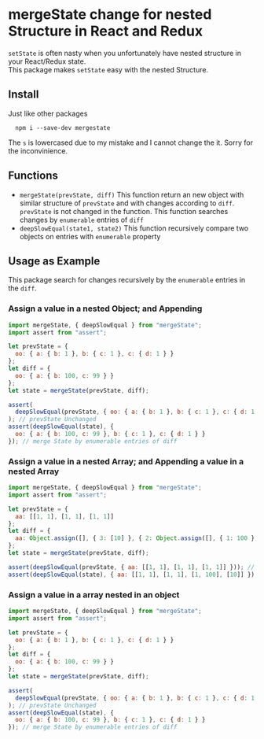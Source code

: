 # mergeState change for nested Structure in React and Redux
`setState` is often nasty when you unfortunately have nested structure in your React/Redux state.  
This package makes `setState` easy with the nested Structure.  

## Install 
Just like other packages
```
  npm i --save-dev mergestate
```
The `s` is lowercased due to my mistake and I cannot change the it.  Sorry for the inconvinience.

## Functions
  * `mergeState(prevState, diff)` 
  This function return an new object with similar structure of `prevState` and with changes according to `diff`. 
  `prevState` is not changed in the function.  This function searches changes by `enumerable` entries of `diff`
  * `deepSlowEqual(state1, state2)` 
  This function recursively compare two objects on entries with `enumerable` property


## Usage as Example
  This package search for changes recursively by the `enumerable` entries in the `diff`.

### Assign a value in a nested Object; and Appending 

```js 
import mergeState, { deepSlowEqual } from "mergeState";
import assert from "assert";

let prevState = {
  oo: { a: { b: 1 }, b: { c: 1 }, c: { d: 1 } }
};
let diff = {
  oo: { a: { b: 100, c: 99 } }
};
let state = mergeState(prevState, diff);

assert(
  deepSlowEqual(prevState, { oo: { a: { b: 1 }, b: { c: 1 }, c: { d: 1 } } })
); // prevState Unchanged
assert(deepSlowEqual(state), {
  oo: { a: { b: 100, c: 99 }, b: { c: 1 }, c: { d: 1 } }
}); // merge State by enumerable entries of diff
```

### Assign a value in a nested Array; and Appending a value in a nested Array
```js
import mergeState, { deepSlowEqual } from "mergeState";
import assert from "assert";

let prevState = {
  aa: [[1, 1], [1, 1], [1, 1]]
};
let diff = {
  aa: Object.assign([], { 3: [10] }, { 2: Object.assign([], { 1: 100 }) })
};
let state = mergeState(prevState, diff);

assert(deepSlowEqual(prevState, { aa: [[1, 1], [1, 1], [1, 1]] })); // prevState Unchanged
assert(deepSlowEqual(state), { aa: [[1, 1], [1, 1], [1, 100], [10]] }); // merge State by enumerable entries of diff
```

### Assign a value in a array nested in an object
```js
import mergeState, { deepSlowEqual } from "mergeState";
import assert from "assert";

let prevState = {
  oo: { a: { b: 1 }, b: { c: 1 }, c: { d: 1 } }
};
let diff = {
  oo: { a: { b: 100, c: 99 } }
};
let state = mergeState(prevState, diff);

assert(
  deepSlowEqual(prevState, { oo: { a: { b: 1 }, b: { c: 1 }, c: { d: 1 } } })
); // prevState Unchanged
assert(deepSlowEqual(state), {
  oo: { a: { b: 100, c: 99 }, b: { c: 1 }, c: { d: 1 } }
}); // merge State by enumerable entries of diff
```
